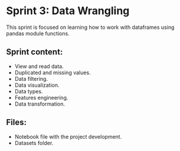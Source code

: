 # Sprint 3: Data Wrangling
This sprint is focused on learning how to work with dataframes using pandas module functions.

## Sprint content:
* View and read data.
* Duplicated and missing values.
* Data filtering.
* Data visualization.
* Data types.
* Features engineering.
* Data transformation.

## Files:
* Notebook file with the project development.
* Datasets folder.

